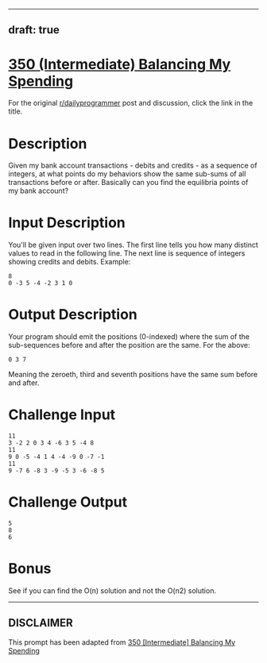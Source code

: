 ---
draft: true
----

# [350 (Intermediate) Balancing My Spending](https://www.reddit.com/r/dailyprogrammer/comments/7vx85p/20180207_challenge_350_intermediate_balancing_my/)

For the original [r/dailyprogrammer](https://www.reddit.com/r/dailyprogrammer/) post and discussion, click the link in the title.

# Description
Given my bank account transactions - debits and credits - as a sequence of integers, at what points do my behaviors show the same sub-sums of all transactions before or after. Basically can you find the equilibria points of my bank account?

# Input Description
You'll be given input over two lines. The first line tells you how many distinct values to read in the following line. The next line is sequence of integers showing credits and debits. Example:


```
8
0 -3 5 -4 -2 3 1 0
```
# Output Description
Your program should emit the positions (0-indexed) where the sum of the sub-sequences before and after the position are the same. For the above:


```
0 3 7
```
Meaning the zeroeth, third and seventh positions have the same sum before and after. 

# Challenge Input

```
11
3 -2 2 0 3 4 -6 3 5 -4 8
11 
9 0 -5 -4 1 4 -4 -9 0 -7 -1
11 
9 -7 6 -8 3 -9 -5 3 -6 -8 5
```
# Challenge Output

```
5
8
6
```
# Bonus
See if you can find the O(n) solution and not the O(n2) solution. 


----
## **DISCLAIMER**
This prompt has been adapted from [350 [Intermediate] Balancing My Spending](https://www.reddit.com/r/dailyprogrammer/comments/7vx85p/20180207_challenge_350_intermediate_balancing_my/
)
